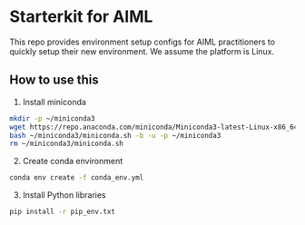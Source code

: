 # Starterkit for AIML

This repo provides environment setup configs for AIML practitioners to quickly setup their new environment. We assume the platform is Linux.

## How to use this

1. Install miniconda

```bash
mkdir -p ~/miniconda3
wget https://repo.anaconda.com/miniconda/Miniconda3-latest-Linux-x86_64.sh -O ~/miniconda3/miniconda.sh
bash ~/miniconda3/miniconda.sh -b -u -p ~/miniconda3
rm ~/miniconda3/miniconda.sh
```

2. Create conda environment

```bash
conda env create -f conda_env.yml
```

3. Install Python libraries

```bash
pip install -r pip_env.txt
```
